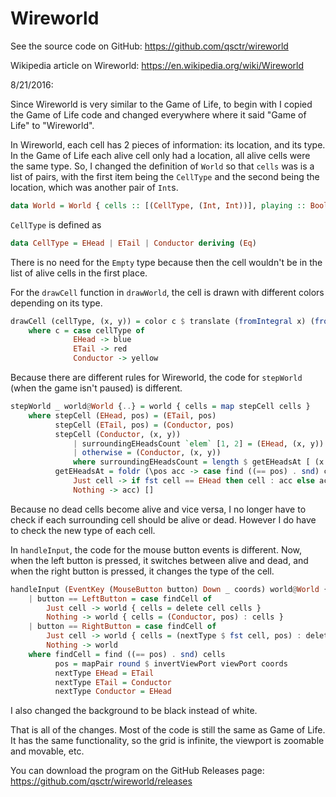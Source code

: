 # Wireworld

See the source code on GitHub: https://github.com/qsctr/wireworld

Wikipedia article on Wireworld: https://en.wikipedia.org/wiki/Wireworld

8/21/2016:

Since Wireworld is very similar to the Game of Life, to begin with I copied the Game of Life code and changed everywhere where it said "Game of Life" to "Wireworld".

In Wireworld, each cell has 2 pieces of information: its location, and its type. In the Game of Life each alive cell only had a location, all alive cells were the same type. So, I changed the definition of `World` so that `cells` was is a list of pairs, with the first item being the `CellType` and the second being the location, which was another pair of `Int`s.

```haskell
data World = World { cells :: [(CellType, (Int, Int))], playing :: Bool, viewPort :: ViewPort }
```

`CellType` is defined as

```haskell
data CellType = EHead | ETail | Conductor deriving (Eq)
```

There is no need for the `Empty` type because then the cell wouldn't be in the list of alive cells in the first place.

For the `drawCell` function in `drawWorld`, the cell is drawn with different colors depending on its type.

```haskell
drawCell (cellType, (x, y)) = color c $ translate (fromIntegral x) (fromIntegral y) $ rectangleSolid 1 1
    where c = case cellType of
              EHead -> blue
              ETail -> red
              Conductor -> yellow
```

Because there are different rules for Wireworld, the code for `stepWorld` (when the game isn't paused) is different.

```haskell
stepWorld _ world@World {..} = world { cells = map stepCell cells }
    where stepCell (EHead, pos) = (ETail, pos)
          stepCell (ETail, pos) = (Conductor, pos)
          stepCell (Conductor, (x, y))
              | surroundingEHeadsCount `elem` [1, 2] = (EHead, (x, y))
              | otherwise = (Conductor, (x, y))
              where surroundingEHeadsCount = length $ getEHeadsAt [ (x + w, y + h) | w <- [-1..1], h <- [-1..1] ]
          getEHeadsAt = foldr (\pos acc -> case find ((== pos) . snd) cells of
              Just cell -> if fst cell == EHead then cell : acc else acc
              Nothing -> acc) []
```

Because no dead cells become alive and vice versa, I no longer have to check if each surrounding cell should be alive or dead. However I do have to check the new type of each cell.

In `handleInput`, the code for the mouse button events is different. Now, when the left button is pressed, it switches between alive and dead, and when the right button is pressed, it changes the type of the cell.

```haskell
handleInput (EventKey (MouseButton button) Down _ coords) world@World {..}
    | button == LeftButton = case findCell of
        Just cell -> world { cells = delete cell cells }
        Nothing -> world { cells = (Conductor, pos) : cells }
    | button == RightButton = case findCell of
        Just cell -> world { cells = (nextType $ fst cell, pos) : delete cell cells }
        Nothing -> world
    where findCell = find ((== pos) . snd) cells
          pos = mapPair round $ invertViewPort viewPort coords
          nextType EHead = ETail
          nextType ETail = Conductor
          nextType Conductor = EHead
```

I also changed the background to be black instead of white.

That is all of the changes. Most of the code is still the same as Game of Life. It has the same functionality, so the grid is infinite, the viewport is zoomable and movable, etc.

You can download the program on the GitHub Releases page: https://github.com/qsctr/wireworld/releases